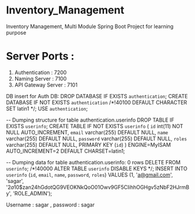 # Inventory_Management
Inventory Management, Multi Module Spring Boot Project for learning purpose


# Server Ports : 

1. Authentication       : 7200
2. Naming Server        : 7100
3. API Gateway Server   : 7101  
  







DB insert for Auth DB:
DROP DATABASE IF EXISTS `authentication`;
CREATE DATABASE IF NOT EXISTS `authentication` /*!40100 DEFAULT CHARACTER SET latin1 */;
USE `authentication`;

-- Dumping structure for table authentication.userinfo
DROP TABLE IF EXISTS `userinfo`;
CREATE TABLE IF NOT EXISTS `userinfo` (
  `id` int(11) NOT NULL AUTO_INCREMENT,
  `email` varchar(255) DEFAULT NULL,
  `name` varchar(255) DEFAULT NULL,
  `password` varchar(255) DEFAULT NULL,
  `roles` varchar(255) DEFAULT NULL,
  PRIMARY KEY (`id`)
) ENGINE=MyISAM AUTO_INCREMENT=2 DEFAULT CHARSET=latin1;

-- Dumping data for table authentication.userinfo: 0 rows
DELETE FROM `userinfo`;
/*!40000 ALTER TABLE `userinfo` DISABLE KEYS */;
INSERT INTO `userinfo` (`id`, `email`, `name`, `password`, `roles`) VALUES
	(1, 'a@gmail.com', 'sagar', '$2a$10$zan24hGdotQG9VEOKNkQoO01Owv9GF5CIihhOGHgv5zNbF2HJrmBy', 'ROLE_ADMIN');

Username : sagar , password : sagar